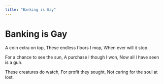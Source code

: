 ```yaml
---
title: "Banking is Gay"
---
```


# Banking is Gay

A coin extra on top,
These endless floors I mop,
When ever will it stop.

For a chance to see the sun,
A purchase I though I won,
Now all I have seen is a gun.

These creatures do watch,
For profit they sought,
Not caring for the soul at lost.
